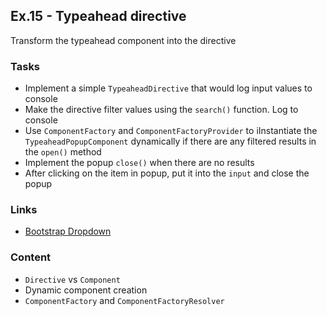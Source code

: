 ## Ex.15 - Typeahead directive

Transform the typeahead component into the directive

### Tasks

* Implement a simple `TypeaheadDirective` that would log input values to console
* Make the directive filter values using the `search()` function. Log to console
* Use `ComponentFactory` and `ComponentFactoryProvider` to iInstantiate the `TypeaheadPopupComponent` dynamically if there are any filtered results in the `open()` method
* Implement the popup `close()` when there are no results
* After clicking on the item in popup, put it into the `input` and close the popup

### Links

* [Bootstrap Dropdown](http://v4-alpha.getbootstrap.com/components/dropdowns/)

### Content

* `Directive` vs `Component`
* Dynamic component creation
* `ComponentFactory` and `ComponentFactoryResolver`
